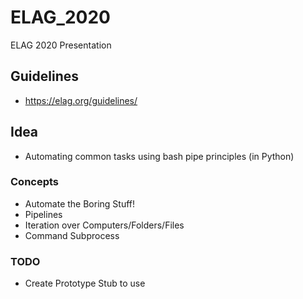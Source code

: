 # ELAG_2020
ELAG 2020 Presentation

## Guidelines

* https://elag.org/guidelines/

## Idea
* Automating common tasks using bash pipe principles (in Python)

### Concepts

* Automate the Boring Stuff!
* Pipelines
* Iteration over Computers/Folders/Files
* Command Subprocess

### TODO
* Create Prototype Stub to use
